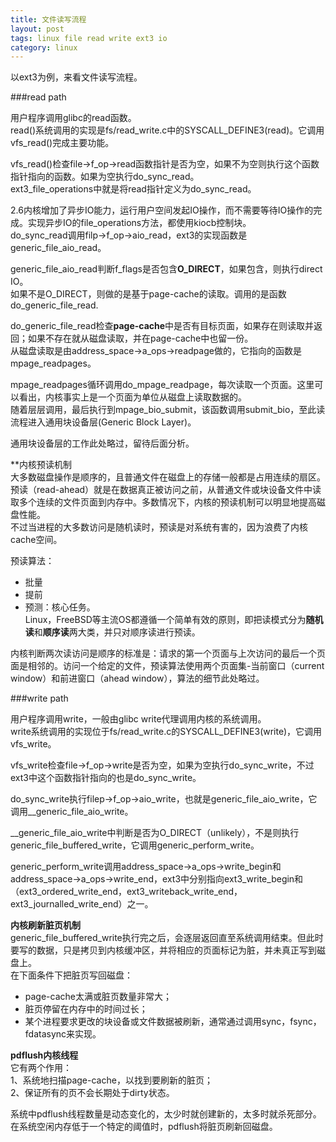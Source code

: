 ```yaml
---
title: 文件读写流程
layout: post
tags: linux file read write ext3 io
category: linux
---
```


以ext3为例，来看文件读写流程。  

###read path

用户程序调用glibc的read函数。  
read()系统调用的实现是fs/read_write.c中的SYSCALL_DEFINE3(read)。它调用vfs_read()完成主要功能。

vfs_read()检查file->f_op->read函数指针是否为空，如果不为空则执行这个函数指针指向的函数。如果为空执行do_sync_read。  
ext3_file_operations中就是将read指针定义为do_sync_read。

2.6内核增加了异步IO能力，运行用户空间发起IO操作，而不需要等待IO操作的完成。实现异步IO的file_operations方法，都使用kiocb控制块。  
do_sync_read调用filp->f_op->aio_read，ext3的实现函数是generic_file_aio_read。

generic_file_aio_read判断f_flags是否包含**O_DIRECT**，如果包含，则执行direct IO。  
如果不是O_DIRECT，则做的是基于page-cache的读取。调用的是函数do_generic_file_read.

do_generic_file_read检查**page-cache**中是否有目标页面，如果存在则读取并返回；如果不存在就从磁盘读取，并在page-cache中也留一份。  
从磁盘读取是由address_space->a_ops->readpage做的，它指向的函数是mpage_readpages。

mpage_readpages循环调用do_mpage_readpage，每次读取一个页面。这里可以看出，内核事实上是一个页面为单位从磁盘上读取数据的。  
随着层层调用，最后执行到mpage_bio_submit，该函数调用submit_bio，至此读流程进入通用块设备层(Generic Block Layer)。

通用块设备层的工作此处略过，留待后面分析。

**内核预读机制  
大多数磁盘操作是顺序的，且普通文件在磁盘上的存储一般都是占用连续的扇区。预读（read-ahead）就是在数据真正被访问之前，从普通文件或块设备文件中读取多个连续的文件页面到内存中。多数情况下，内核的预读机制可以明显地提高磁盘性能。  
不过当进程的大多数访问是随机读时，预读是对系统有害的，因为浪费了内核cache空间。

预读算法：  
- 批量  
- 提前  
- 预测：核心任务。  
  Linux，FreeBSD等主流OS都遵循一个简单有效的原则，即把读模式分为**随机读**和**顺序读**两大类，并只对顺序读进行预读。

内核判断两次读访问是顺序的标准是：请求的第一个页面与上次访问的最后一个页面是相邻的。访问一个给定的文件，预读算法使用两个页面集-当前窗口（current window）和前进窗口（ahead window），算法的细节此处略过。

###write path

用户程序调用write，一般由glibc write代理调用内核的系统调用。  
write系统调用的实现位于fs/read_write.c的SYSCALL_DEFINE3(write)，它调用vfs_write。

vfs_write检查file->f_op->write是否为空，如果为空执行do_sync_write，不过ext3中这个函数指针指向的也是do_sync_write。

do_sync_write执行filep->f_op->aio_write，也就是generic_file_aio_write，它调用__generic_file_aio_write。

__generic_file_aio_write中判断是否为O_DIRECT（unlikely），不是则执行generic_file_buffered_write，它调用generic_perform_write。

generic_perform_write调用address_space->a_ops->write_begin和address_space->a_ops->write_end，ext3中分别指向ext3_write_begin和（ext3_ordered_write_end，ext3_writeback_write_end，ext3_journalled_write_end）之一。

**内核刷新脏页机制**  
generic_file_buffered_write执行完之后，会逐层返回直至系统调用结束。但此时要写的数据，只是拷贝到内核缓冲区，并将相应的页面标记为脏，并未真正写到磁盘上。  
在下面条件下把脏页写回磁盘：  
- page-cache太满或脏页数量非常大；  
- 脏页停留在内存中的时间过长；  
- 某个进程要求更改的块设备或文件数据被刷新，通常通过调用sync，fsync，fdatasync来实现。

**pdflush内核线程**  
它有两个作用：  
1、系统地扫描page-cache，以找到要刷新的脏页；  
2、保证所有的页不会长期处于dirty状态。  

系统中pdflush线程数量是动态变化的，太少时就创建新的，太多时就杀死部分。在系统空闲内存低于一个特定的阈值时，pdflush将脏页刷新回磁盘。
